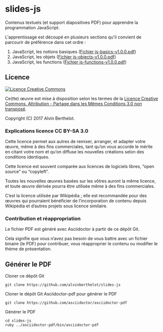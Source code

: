 # slides-js

Contenus textuels (et support diapositives PDF) pour apprendre la programmation JavaScript.

L'apprentissage est découpé en plusieurs sections qu'il convient de parcourir de préférence dans cet ordre :

1. JavaScript, les notions basiques ([Fichier js-basics-v1.0.0.pdf](https://github.com/alvinberthelot/slides-js/blob/master/js-basics-v1.0.0.pdf))
2. JavaScript, les objets ([Fichier js-objects-v1.0.0.pdf](https://github.com/alvinberthelot/slides-js/blob/master/js-objects-v1.0.0.pdf))
3. JavaScript, les functions ([Fichier js-functions-v1.0.0.pdf](https://github.com/alvinberthelot/slides-js/blob/master/js-functions-v1.0.0.pdf))


## Licence

[![Licence Creative Commons](http://i.creativecommons.org/l/by-sa/3.0/88x31.png)](http://creativecommons.org/licenses/by-sa/3.0/deed.fr)

Ce(tte) œuvre est mise à disposition selon les termes de la [Licence Creative Commons. Attribution - Partage dans les Mêmes Conditions 3.0 non transposé](http://creativecommons.org/licenses/by-sa/3.0/deed.fr).

Copyright (C) 2017 Alvin Berthelot.

### Explications licence CC BY-SA 3.0

Cette licence permet aux autres de remixer, arranger, et adapter votre œuvre, même à des fins commerciales, tant qu’on vous accorde le mérite en citant votre nom et qu’on diffuse les nouvelles créations selon des conditions identiques.

Cette licence est souvent comparée aux licences de logiciels libres, “open source” ou “copyleft”.

Toutes les nouvelles œuvres basées sur les vôtres auront la même licence, et toute œuvre dérivée pourra être utilisée même à des fins commerciales.

C’est la licence utilisée par Wikipédia ; elle est recommandée pour des œuvres qui pourraient bénéficier de l’incorporation de contenu depuis Wikipédia et d’autres projets sous licence similaire.

### Contribution et réappropriation

Le fichier PDF est généré avec Asciidoctor à partir de ce dépôt Git.

Cela signifie que vous n’avez pas besoin de vous battre avec un fichier binaire (le PDF) pour contribuer, vous réapproprier le contenu ou modifier le thème de présentation.

## Générer le PDF

Cloner ce dépôt Git

	git clone https://github.com/alvinberthelot/slides-js

Cloner le dépôt Git Asciidoctor-pdf pour générer le PDF

	git clone https://github.com/asciidoctor/asciidoctor-pdf

Générer le PDF

	cd slides-js
	ruby ../asciidoctor-pdf/bin/asciidoctor-pdf

